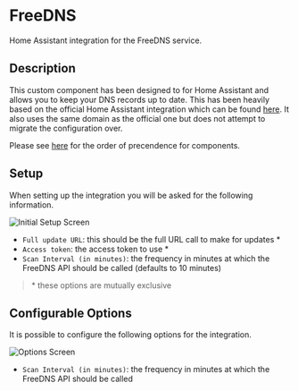 
# FreeDNS

Home Assistant integration for the FreeDNS service.

## Description

This custom component has been designed to for Home Assistant and allows you 
to keep your DNS records up to date. This has been heavily based on the 
official Home Assistant integration which can be found 
[here](https://www.home-assistant.io/integrations/freedns/). It also uses 
the same domain as the official one but does not attempt to migrate the 
configuration over.

Please see [here](https://developers.home-assistant.io/docs/creating_integration_file_structure#where-home-assistant-looks-for-integrations)
for the order of precendence for components.

## Setup

When setting up the integration you will be asked for the following information.

![Initial Setup Screen](https://github.com/uvjim/hass_freedns/raw/master/images/setup.png)

- `Full update URL`: this should be the full URL call to make for updates &ast;
- `Access token`: the access token to use &ast;
- `Scan Interval (in minutes)`: the frequency in minutes at which the 
  FreeDNS API should be called (defaults to 10 minutes) 

> &ast; these options are mutually exclusive

## Configurable Options

It is possible to configure the following options for the integration.

![Options Screen](https://github.com/uvjim/hass_freedns/raw/master/images/options.png)

- `Scan Interval (in minutes)`: the frequency in minutes at which the 
  FreeDNS API should be called